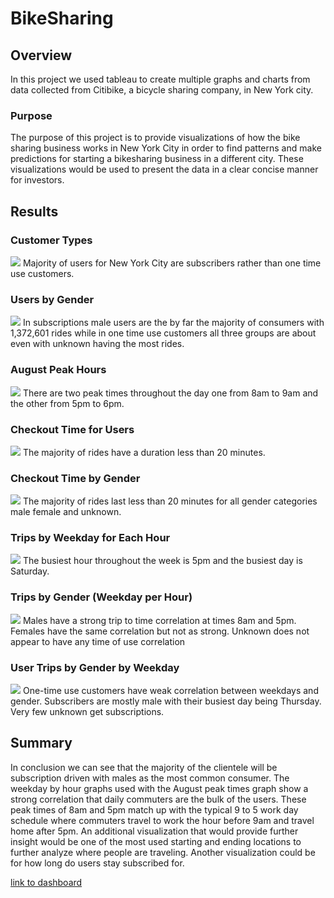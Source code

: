 # BikeSharing
## Overview 
In this project we used tableau to create multiple graphs and charts from data collected from Citibike, a bicycle sharing company, in New York city. 

### Purpose 
The purpose of this project is to provide visualizations of how the bike sharing business works in New York City in order to find patterns and make predictions for starting a bikesharing business in a different city. These visualizations would be used to present the data in a clear concise manner for investors. 

## Results 
### Customer Types
![](Resources/customer_types.png)
Majority of users for New York City are subscribers rather than one time use customers.
### Users by Gender
![](Resources/Users_by_Gender.png)
In subscriptions male users are the by far the majority of consumers with 1,372,601 rides while in one time use customers all three groups are about even with unknown having the most rides.
### August Peak Hours
![](Resources/August_Peak_Hours.png)
There are two peak times throughout the day one from 8am to 9am and the other from 5pm to 6pm.
### Checkout Time for Users
![](Resources/checkout_time_users.png)
The majority of rides have a duration less than 20 minutes.
### Checkout Time by Gender
![](Resources/checkout_time_gender.png)
The majority of rides last less than 20 minutes for all gender categories male female and unknown.
### Trips by Weekday for Each Hour
![](Resources/trips_per_hour.png)
The busiest hour throughout the week is 5pm and the busiest day is Saturday.
### Trips by Gender (Weekday per Hour)
![](Resources/trips_by_gender.png)
Males have a strong trip to time correlation at times 8am and 5pm. Females have the same correlation but not as strong. Unknown does not appear to have any time of use correlation 
### User Trips by Gender by Weekday
![](Resources/trips_by_usertype.png)
One-time use customers have weak correlation between weekdays and gender. Subscribers are mostly male with their busiest day being Thursday. Very few unknown get subscriptions.

## Summary 
In conclusion we can see that the majority of the clientele will be subscription driven with males as the most common consumer. The weekday by hour graphs used with the August peak times graph show a strong correlation that daily commuters are the bulk of the users. These peak times of 8am and 5pm match up with the typical 9 to 5 work day schedule where commuters travel to work the hour before 9am and travel home after 5pm. An additional visualization that would provide further insight would be one of the most used starting and ending locations to further analyze where people are traveling. Another visualization could be for how long do users stay subscribed for. 

[link to dashboard](https://public.tableau.com/views/Challenge14Story_16531744461060/Story1?:language=en-US&publish=yes&:display_count=n&:origin=viz_share_link)